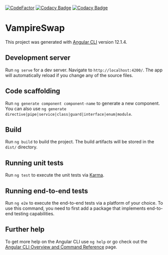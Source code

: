 [![CodeFactor](https://www.codefactor.io/repository/github/vampire-swap/vampire-frontend/badge)](https://www.codefactor.io/repository/github/vampire-swap/vampire-frontend)
[![Codacy Badge](https://app.codacy.com/project/badge/Grade/1020cdadbd9b42779c060f346d88b99f)](https://www.codacy.com/gh/Vampire-Swap/vampire-frontend/dashboard?utm_source=github.com&amp;utm_medium=referral&amp;utm_content=Vampire-Swap/vampire-frontend&amp;utm_campaign=Badge_Grade)
[![Codacy Badge](https://app.codacy.com/project/badge/Coverage/1020cdadbd9b42779c060f346d88b99f)](https://www.codacy.com/gh/Vampire-Swap/vampire-frontend/dashboard?utm_source=github.com&utm_medium=referral&utm_content=Vampire-Swap/vampire-frontend&utm_campaign=Badge_Coverage)

# VampireSwap

This project was generated with [Angular CLI](https://github.com/angular/angular-cli) version 12.1.4.

## Development server

Run `ng serve` for a dev server. Navigate to `http://localhost:4200/`. The app will automatically reload if you change any of the source files.

## Code scaffolding

Run `ng generate component component-name` to generate a new component. You can also use `ng generate directive|pipe|service|class|guard|interface|enum|module`.

## Build

Run `ng build` to build the project. The build artifacts will be stored in the `dist/` directory.

## Running unit tests

Run `ng test` to execute the unit tests via [Karma](https://karma-runner.github.io).

## Running end-to-end tests

Run `ng e2e` to execute the end-to-end tests via a platform of your choice. To use this command, you need to first add a package that implements end-to-end testing capabilities.

## Further help

To get more help on the Angular CLI use `ng help` or go check out the [Angular CLI Overview and Command Reference](https://angular.io/cli) page.
